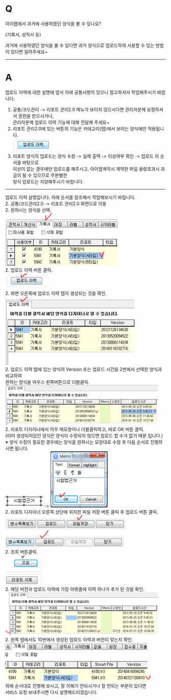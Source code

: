 # Q

아이랩에서 과거에 사용하였던 양식을 볼 수 있나요?  

(기록서, 성적서 등)  

과거에 사용하였던 양식을 볼 수 있다면 과거 양식으로 업로드하여 사용할 수 있는 방법이 있다면 알려주세요~

***
# A
업로드 이력에 대한 설명에 앞서 아래 공통사항이 있으니 참고하셔서 작업해주시기 바랍니다.
1. 공통/코드관리 -> 리포트 관리2.0 메뉴가 보이지 않으시다면 관리자분께 요청하셔서 권한을 받으시거나,  
    관리자분께 업로드 이력 기능에 대해 전달해 주세요~  
1. 리포트 관리2.0에 있는 버튼의 기능은 카테고리(탭)에서 보이는 양식에만 적용됩니다.  
![](/assets/faq/002-15/01업로드이력.png)  
1. 리포트 양식의 업로드는 양식 수정 -> 실제 출력 -> 이상여부 확인 -> 업로드 의 순서를 바탕으로  
이상이 없는 경우에만 업로드를 해주시고, 아이랩계약시 계약한 파일 용량초과시 과금이 될 수 있으므로 무분별한  
양식 업로드는 지양해주시기 바랍니다.  
----

업로드 이력 설명입니다. 아래 순서를 참조해서 작업해보시기 바랍니다.  
2. 공통/코드관리2.0 -> 리포트 관리2.0 화면으로 이동  
2. 원하시는 양식을 선택.  
![](/assets/faq/002-15/02업로드이력(양식선택).png)  
2. 업로드 이력 버튼 클릭.  
![](/assets/faq/002-15/03업로드_이력.png)  
2. 화면 오른쪽에 업로드 이력 탭이 생성되는 것을 확인.  
![](/assets/faq/002-15/04업로드이력(업로드이력_탭).png)  
2. 업로드 이력 탭에 있는 양식의 Version 또는 업로드 시간을 2번에서 선택한 양식과 비교하여  
원하는 양식을 마우스 왼쪽버튼으로 더블클릭.  
![](/assets/faq/002-15/05업로드이력(버전,시간체크).png)  
2. 리포트 디자이너에서 아무 메모창이나 더블클릭하고, 바로 OK 버튼 클릭.  
(이미 생성되어있던 양식은 양식이 수정되지 않으면 업로드 할 수가 없기 때문 입니다.)  
※ 양식 수정이 필요한 경우에는 양식을 원하시는 모양대로 수정 후 다음 순서로 진행하시면 됩니다.  
![](/assets/faq/002-15/06업로드이력(아무메모).png) -> ![](/assets/faq/002-15/07업로드이력(OK버튼).png)  
2. 리포트 디자이너 오른쪽 상단에 위치한 파일 저장 버튼 클릭 후 업로드 버튼 클릭.  
![](/assets/faq/002-15/08업로드이력(파일저장버튼).png)  
![](/assets/faq/002-15/09업로드이력(업로드버튼).png)  
2. 조회 버튼클릭.  
![](/assets/faq/002-15/10업로드이력(조회_버튼)PNG.png)  
2. 해당 버전과 업로드 이력에 가장 아랫줄에 이력 하나가 추가 된 것을 확인.  
![](/assets/faq/002-15/11업로드_이력(한줄_생긴것_확인).png)  
2. 왼쪽 탭에서도 10번에서 생성된 업로드 이력과 버전이 맞는지 확인.  
![](/assets/faq/002-15/12업로드이력(버전확인).png)  
위에 순서대로 진행해 보시고, 잘 이해가 안되시거나 잘 안되는 부분이 있다면  
서비스 요청 보내주시면 다시 설명해드리겠습니다.  